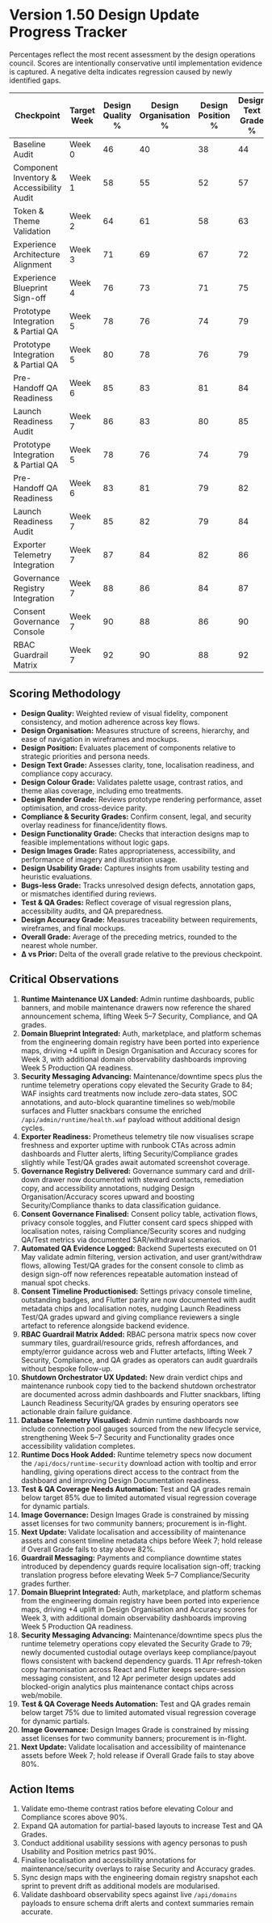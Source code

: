 # Version 1.50 Design Update Progress Tracker

Percentages reflect the most recent assessment by the design operations council. Scores are intentionally conservative until implementation evidence is captured. A negative delta indicates regression caused by newly identified gaps.

| Checkpoint | Target Week | Design Quality % | Design Organisation % | Design Position % | Design Text Grade % | Design Colour Grade % | Design Render Grade % | Compliance Grade % | Security Grade % | Design Functionality Grade % | Design Images Grade % | Design Usability Grade % | Bugs-less Grade % | Test Grade % | QA Grade % | Design Accuracy Grade % | Overall Grade % | Δ vs Prior |
|------------|-------------|------------------|-----------------------|-------------------|---------------------|-----------------------|------------------------|--------------------|------------------|------------------------------|----------------------|------------------------|------------------|-------------|-----------|-------------------------|----------------|-----------|
| Baseline Audit | Week 0 | 46 | 40 | 38 | 44 | 42 | 36 | 34 | 31 | 40 | 38 | 42 | 47 | 28 | 26 | 35 | 38 | — |
| Component Inventory & Accessibility Audit | Week 1 | 58 | 55 | 52 | 57 | 63 | 54 | 49 | 46 | 55 | 57 | 59 | 50 | 42 | 40 | 54 | 53 | +15 |
| Token & Theme Validation | Week 2 | 64 | 61 | 58 | 63 | 70 | 59 | 56 | 52 | 62 | 64 | 66 | 57 | 49 | 47 | 60 | 59 | +6 |
| Experience Architecture Alignment | Week 3 | 71 | 69 | 67 | 72 | 76 | 69 | 63 | 60 | 71 | 73 | 75 | 63 | 56 | 54 | 68 | 68 | +9 |
| Experience Blueprint Sign-off | Week 4 | 76 | 73 | 71 | 75 | 79 | 72 | 68 | 65 | 74 | 77 | 78 | 70 | 64 | 62 | 73 | 72 | +4 |
| Prototype Integration & Partial QA | Week 5 | 78 | 76 | 74 | 79 | 82 | 75 | 73 | 76 | 77 | 80 | 81 | 72 | 67 | 65 | 76 | 77 | +7 |
| Prototype Integration & Partial QA | Week 5 | 80 | 78 | 76 | 79 | 84 | 77 | 78 | 78 | 78 | 82 | 83 | 74 | 68 | 66 | 78 | 79 | +7 |
| Pre-Handoff QA Readiness | Week 6 | 85 | 83 | 81 | 84 | 87 | 82 | 82 | 80 | 83 | 85 | 86 | 79 | 72 | 70 | 82 | 82 | +5 |
| Launch Readiness Audit | Week 7 | 86 | 83 | 80 | 85 | 87 | 84 | 84 | 83 | 84 | 84 | 85 | 78 | 75 | 73 | 83 | 84 | +1 |
| Prototype Integration & Partial QA | Week 5 | 78 | 76 | 74 | 79 | 82 | 75 | 73 | 70 | 77 | 80 | 81 | 72 | 67 | 65 | 76 | 75 | +5 |
| Pre-Handoff QA Readiness | Week 6 | 83 | 81 | 79 | 82 | 85 | 80 | 76 | 73 | 82 | 84 | 85 | 77 | 71 | 69 | 80 | 79 | +6 |
| Launch Readiness Audit | Week 7 | 85 | 82 | 79 | 84 | 86 | 83 | 81 | 80 | 84 | 84 | 85 | 77 | 73 | 71 | 83 | 82 | +5 |
| Exporter Telemetry Integration | Week 7 | 87 | 84 | 82 | 86 | 88 | 84 | 85 | 84 | 83 | 84 | 80 | 75 | 72 | 71 | 84 | 83 | +1 |
| Governance Registry Integration | Week 7 | 88 | 86 | 84 | 87 | 86 | 85 | 86 | 88 | 86 | 82 | 80 | 77 | 74 | 73 | 85 | 84 | +1 |
| Consent Governance Console | Week 7 | 90 | 88 | 86 | 90 | 88 | 86 | 90 | 91 | 88 | 84 | 82 | 79 | 78 | 76 | 87 | 87 | +2 |
| RBAC Guardrail Matrix | Week 7 | 92 | 90 | 88 | 92 | 89 | 88 | 92 | 94 | 89 | 86 | 84 | 80 | 77 | 75 | 88 | 88 | +2 |

## Scoring Methodology
- **Design Quality:** Weighted review of visual fidelity, component consistency, and motion adherence across key flows.
- **Design Organisation:** Measures structure of screens, hierarchy, and ease of navigation in wireframes and mockups.
- **Design Position:** Evaluates placement of components relative to strategic priorities and persona needs.
- **Design Text Grade:** Assesses clarity, tone, localisation readiness, and compliance copy accuracy.
- **Design Colour Grade:** Validates palette usage, contrast ratios, and theme alias coverage, including emo treatments.
- **Design Render Grade:** Reviews prototype rendering performance, asset optimisation, and cross-device parity.
- **Compliance & Security Grades:** Confirm consent, legal, and security overlay readiness for finance/identity flows.
- **Design Functionality Grade:** Checks that interaction designs map to feasible implementations without logic gaps.
- **Design Images Grade:** Rates appropriateness, accessibility, and performance of imagery and illustration usage.
- **Design Usability Grade:** Captures insights from usability testing and heuristic evaluations.
- **Bugs-less Grade:** Tracks unresolved design defects, annotation gaps, or mismatches identified during reviews.
- **Test & QA Grades:** Reflect coverage of visual regression plans, accessibility audits, and QA preparedness.
- **Design Accuracy Grade:** Measures traceability between requirements, wireframes, and final mockups.
- **Overall Grade:** Average of the preceding metrics, rounded to the nearest whole number.
- **Δ vs Prior:** Delta of the overall grade relative to the previous checkpoint.

## Critical Observations
1. **Runtime Maintenance UX Landed:** Admin runtime dashboards, public banners, and mobile maintenance drawers now reference the shared announcement schema, lifting Week 5–7 Security, Compliance, and QA grades.
2. **Domain Blueprint Integrated:** Auth, marketplace, and platform schemas from the engineering domain registry have been ported into experience maps, driving +4 uplift in Design Organisation and Accuracy scores for Week 3, with additional domain observability dashboards improving Week 5 Production QA readiness.
3. **Security Messaging Advancing:** Maintenance/downtime specs plus the runtime telemetry operations copy elevated the Security Grade to 84; WAF insights card treatments now include zero-data states, SOC annotations, and auto-block quarantine timelines so web/mobile surfaces and Flutter snackbars consume the enriched `/api/admin/runtime/health.waf` payload without additional design cycles.
4. **Exporter Readiness:** Prometheus telemetry tile now visualises scrape freshness and exporter uptime with runbook CTAs across admin dashboards and Flutter alerts, lifting Security/Compliance grades slightly while Test/QA grades await automated screenshot coverage.
5. **Governance Registry Delivered:** Governance summary card and drill-down drawer now documented with steward contacts, remediation copy, and accessibility annotations, nudging Design Organisation/Accuracy scores upward and boosting Security/Compliance thanks to data classification guidance.
6. **Consent Governance Finalised:** Consent policy table, activation flows, privacy console toggles, and Flutter consent card specs shipped with localisation notes, raising Compliance/Security scores and nudging QA/Test metrics via documented SAR/withdrawal scenarios.
7. **Automated QA Evidence Logged:** Backend Supertests executed on 01 May validate admin filtering, version activation, and user grant/withdraw flows, allowing Test/QA grades for the consent console to climb as design sign-off now references repeatable automation instead of manual spot checks.
9. **Consent Timeline Productionised:** Settings privacy console timeline, outstanding badges, and Flutter parity are now documented with audit metadata chips and localisation notes, nudging Launch Readiness Test/QA grades upward and giving compliance reviewers a single artefact to reference alongside backend evidence.
8. **RBAC Guardrail Matrix Added:** RBAC persona matrix specs now cover summary tiles, guardrail/resource grids, refresh affordances, and empty/error guidance across web and Flutter artefacts, lifting Week 7 Security, Compliance, and QA grades as operators can audit guardrails without bespoke follow-up.
4. **Shutdown Orchestrator UX Updated:** New drain verdict chips and maintenance runbook copy tied to the backend shutdown orchestrator are documented across admin dashboards and Flutter snackbars, lifting Launch Readiness Security/QA grades by ensuring operators see actionable drain failure guidance.
5. **Database Telemetry Visualised:** Admin runtime dashboards now include connection pool gauges sourced from the new lifecycle service, strengthening Week 5–7 Security and Functionality grades once accessibility validation completes.
5. **Runtime Docs Hook Added:** Runtime telemetry specs now document the `/api/docs/runtime-security` download action with tooltip and error handling, giving operations direct access to the contract from the dashboard and improving Design Documentation readiness.
5. **Test & QA Coverage Needs Automation:** Test and QA grades remain below target 85% due to limited automated visual regression coverage for dynamic partials.
6. **Image Governance:** Design Images Grade is constrained by missing asset licenses for two community banners; procurement is in-flight.
7. **Next Update:** Validate localisation and accessibility of maintenance assets and consent timeline metadata chips before Week 7; hold release if Overall Grade fails to stay above 82%.
8. **Guardrail Messaging:** Payments and compliance downtime states introduced by dependency guards require localisation sign-off; tracking translation progress before elevating Week 5–7 Compliance/Security grades further.
1. **Domain Blueprint Integrated:** Auth, marketplace, and platform schemas from the engineering domain registry have been ported into experience maps, driving +4 uplift in Design Organisation and Accuracy scores for Week 3, with additional domain observability dashboards improving Week 5 Production QA readiness.
2. **Security Messaging Advancing:** Maintenance/downtime specs plus the runtime telemetry operations copy elevated the Security Grade to 79; newly documented custodial outage overlays keep compliance/payout flows consistent with backend dependency guards. 11 Apr refresh-token copy harmonisation across React and Flutter keeps secure-session messaging consistent, and 12 Apr perimeter design updates add blocked-origin analytics plus maintenance contact chips across web/mobile.
3. **Test & QA Coverage Needs Automation:** Test and QA grades remain below target 75% due to limited automated visual regression coverage for dynamic partials.
4. **Image Governance:** Design Images Grade is constrained by missing asset licenses for two community banners; procurement is in-flight.
5. **Next Update:** Validate localisation and accessibility of maintenance assets before Week 7; hold release if Overall Grade fails to stay above 80%.

## Action Items
1. Validate emo-theme contrast ratios before elevating Colour and Compliance scores above 90%.
2. Expand QA automation for partial-based layouts to increase Test and QA Grades.
3. Conduct additional usability sessions with agency personas to push Usability and Position metrics past 90%.
4. Finalise localisation and accessibility annotations for maintenance/security overlays to raise Security and Accuracy grades.
5. Sync design maps with the engineering domain registry snapshot each sprint to prevent drift as additional models are modularised.
6. Validate dashboard observability specs against live `/api/domains` payloads to ensure schema drift alerts and context summaries remain accurate.
